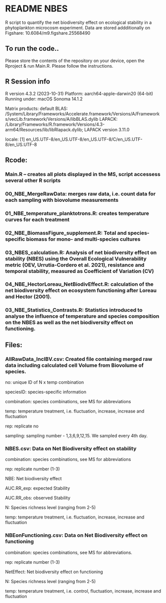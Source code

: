 # README NBES 
R script to quantify the net biodiversity effect on ecological stability in a phytoplankton microcosm experiment. Data are stored addditionally on Figshare: 10.6084/m9.figshare.25568490


## To run the code..
Please store the contents of the repository on your device, open the Rproject & run Main.R. Please follow the instructions.


## R Session info
R version 4.3.2 (2023-10-31)
Platform: aarch64-apple-darwin20 (64-bit)
Running under: macOS Sonoma 14.1.2

Matrix products: default
BLAS:   /System/Library/Frameworks/Accelerate.framework/Versions/A/Frameworks/vecLib.framework/Versions/A/libBLAS.dylib 
LAPACK: /Library/Frameworks/R.framework/Versions/4.3-arm64/Resources/lib/libRlapack.dylib;  LAPACK version 3.11.0

locale:
[1] en_US.UTF-8/en_US.UTF-8/en_US.UTF-8/C/en_US.UTF-8/en_US.UTF-8





## Rcode:

### Main.R – creates all plots displayed in the MS, script accessess several other R scripts

### 00_NBE_MergeRawData: merges raw data, i.e. count data for each sampling with biovolume measurements

### 01_NBE_temperature_planktotrons.R: creates temperature curves for each treatment

### 02_NBE_BiomassFigure_supplement.R: Total and species-specific biomass for mono- and multi-species cultures

### 03_NBES_calculation.R: Analysis of net biodiversity effect on stability (NBES) using the Overall Ecological Vulnerability metric (OEV, Urrutia-Cordero et al. 2021), resistance and temporal stability, measured as Coefficient of Variation (CV)

### 04_NBE_HectorLoreau_NetBiodivEffect.R: calculation of the net biodiversity effect on ecosystem functioning after Loreau and Hector (2001). 

### 03_NBE_Statistics_Contrasts.R: Statistics introduced to analyse the influence of temperature and species composition on the NBES as well as the net biodiversity effect on functioning. 


## Files:
### AllRawData_InclBV.csv: Created file containing merged raw data including calculated cell Volume from Biovolume of species. 

no: unique ID of N x temp combination 
 
speciesID: species-specific information
 
 combination: species combinations, see MS for abbreviations
 
 temp: temperature treatment, i.e. fluctuation, increase, increase and fluctuation 
 
  rep: replicate no 
  
  sampling: sampling number - 1,3,6,9,12,15. We sampled every 4th day.
  

### NBES.csv:  Data on Net Biodiversity effect on stability

combination: species combinations, see MS for abbreviations

rep: replicate number (1-3)

NBE: Net biodiversity effect 

AUC.RR_exp: expected Stability 

AUC.RR_obs: observed Stability

N: Species richness level (ranging from 2-5)

temp: temperature treatment, i.e. fluctuation, increase, increase and fluctuation 



  

### NBEonFunctioning.csv: Data on Net Biodiversity effect on functioning

combination: species combinations, see MS for abbreviations.

rep: replicate number (1-3)

NetEffect: Net biodiversity effect on functioning

N: Species richness level (ranging from 2-5)

temp: temperature treatment, i.e. control, fluctuation, increase, increase and fluctuation 
  
